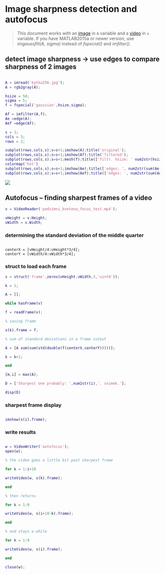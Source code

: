 
# Image sharpness detection and autofocus 

>This document works with an [image](zodoc/input/docs/media/kytka256.jpg) in `A` variable and a [video](zodoc/input/docs/media/podzimni_kvetena_focus_test.mp4) in `v` variable.
 If you have MATLAB2015a or newer version, use *imgaussfilt(A, sigma)* instead of *fspecial()* and *imfilter()*.

## detect image sharpness -> use edges to compare sharpness of 2 images

``` matlab

A = imread('kytka256.jpg');
A = rgb2gray(A);

hsize = 50; 
sigma = 5;
f = fspecial('gaussian',hsize,sigma);

Af = imfilter(A,f);
Ae =edge(A);
Aef =edge(Af);

s = 1;
cols = 3;
rows = 2;

subplot(rows,cols,s);s=s+1;imshow(A);title('original');
subplot(rows,cols,s);s=s+1;imshow(Af);title('filtered');
subplot(rows,cols,s);s=s+1;mesh(f);title(['filtr. hsize: ' num2str(hsize),', sigma: ' num2str(sigma)]);
colormap('hot')
subplot(rows,cols,s);s=s+1;imshow(Ae);title(['edges: ', num2str(sum(Ae(:))), ' px' ]);
subplot(rows,cols,s);s=s+1;imshow(Aef);title(['edges: ', num2str(sum(Aef(:))), ' px' ]);
```
![](zodoc/input/docs/media/kytka.png)


## Autofocus – finding sharpest frames of a video

``` matlab
v = VideoReader('podzimni_kvetena_focus_test.mp4');

vHeight = v.Height;
vWidth = v.Width;
```

### determining the standard deviation of the middle quarter
```

centerX = [vHeight/4:vHeight*3/4];
centerY = [vWidth/4:vWidth*3/4];
```

### struct to load each frame

``` matlab
s = struct('frame',zeros(vHeight,vWidth,3,'uint8'));

k = 1;

A = [];

while hasFrame(v)

f = readFrame(v);

% saving frame

s(k).frame = f;

% sum of standard deviations in a frame cutout

A = [A sum(sum(std(double(f(centerX,centerY)))))];

k = k+1;

end

[m,i] = max(A);

D = ['Sharpest one probably: ',num2str(i),'. snimek.'];

disp(D)

```

### sharpest frame display
```matlab

imshow(s(i).frame);

```

### write results 

``` matlab

w = VideoWriter('autofocus');
open(w);

% the video goes a little bit past sharpest frame

for k = 1:i+10

writeVideo(w, s(k).frame);

end

% then returns

for k = 1:9

writeVideo(w, s(i+10-k).frame);

end

% and stays a while

for k = 1:9

writeVideo(w, s(i).frame);

end

close(w); 
```

